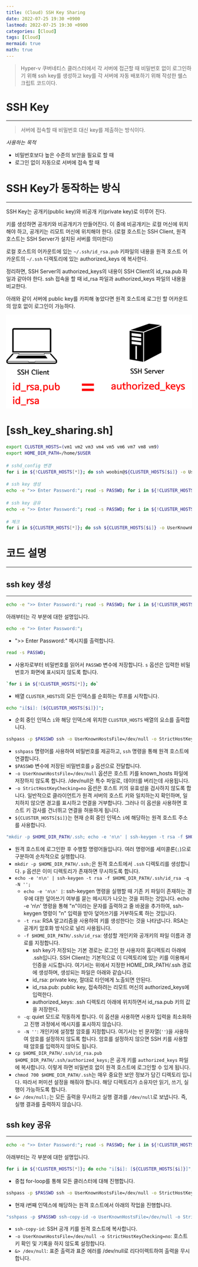 ```yaml
---
title: (Cloud) SSH Key Sharing
date: 2022-07-25 19:30 +0900
lastmod: 2022-07-25 19:30 +0900
categories: [Cloud]
tags: [Cloud]
mermaid: true
math: true
---
```


> Hyper-v 쿠버네티스 클러스터에서 각 서버에 접근할 때 비밀번호 없이 로그인하기 위해 ssh key를 생성하고 key를 각 서버에 자동 배포하기 위해 작성한 쉘스크립트 코드이다.
> 

# SSH Key
---

> 서버에 접속할 때 비밀번호 대신 key를 제출하는 방식이다.
> 

*사용하는 목적*

- 비밀번호보다 높은 수준의 보안을 필요로 할 때
- 로그인 없이 자동으로 서버에 접속 할 때

# SSH Key가 동작하는 방식
---

SSH Key는 공개키(public key)와 비공개 키(private key)로 이루어 진다.

키를 생성하면 공개키와 비공개키가 만들어진다. 이 중에 비공개키는 로컬 머신에 위치해야 하고, 공개키는 리모트 머신에 위치해야 한다. (로컬 호스트는 SSH Client, 원격 호스트는 SSH Server가 설치된 서버를 의미한다)

로컬 호스트의 어카운트에 있는 `~/.ssh/id_rsa.pub` 키파일의 내용을 원격 호스트 어카운트의 `~/.ssh` 디렉토리에 있는 authorized_keys 에 복사한다. 

정리하면, SSH Server의 authorized_keys의 내용이 SSH Client의 id_rsa.pub 파일과 같아야 한다. ssh 접속을 할 때 id_rsa 파일과 authorized_keys 파일의 내용을 비교한다.

아래와 같이 서버에 public key를 카피해 놓았다면 원격 호스트에 로그인 할 어카운트의 암호 없이 로그인이 가능하다.

![Untitled](/assets/img/2022-07-25-cloud2207025/Untitled.png)


# [ssh_key_sharing.sh]

```bash
export CLUSTER_HOSTS=(vm1 vm2 vm3 vm4 vm5 vm6 vm7 vm8 vm9)
export HOME_DIR_PATH=/home/$USER

# sshd_config 변경
for i in ${!CLUSTER_HOSTS[*]}; do ssh woobin@${CLUSTER_HOSTS[$i]} -o UserKnownHostsFile=/dev/null -o StrictHostKeyChecking=no "sudo dnf install -y sshpass && sudo sed -i -e 's/PasswordAuthentication no/PasswordAuthentication yes/g' /etc/ssh/sshd_config && sudo systemctl restart sshd" &> /dev/null; done

# ssh key 생성
echo -e ">> Enter Password:"; read -s PASSWD; for i in ${!CLUSTER_HOSTS[*]}; do echo "i[$i]: [${CLUSTER_HOSTS[$i]}]"; sshpass -p $PASSWD ssh -o UserKnownHostsFile=/dev/null -o StrictHostKeyChecking=no woobin@${CLUSTER_HOSTS[$i]} "mkdir -p $HOME_DIR_PATH/.ssh; echo -e 'n\n' | ssh-keygen -t rsa -f $HOME_DIR_PATH/.ssh/id_rsa -q -N ''; cp $HOME_DIR_PATH/.ssh/id_rsa.pub $HOME_DIR_PATH/.ssh/authorized_keys; chmod 700 $HOME_DIR_PATH/.ssh" &> /dev/null; done

# ssh key 공유
echo -e ">> Enter Password:"; read -s PASSWD; for i in ${!CLUSTER_HOSTS[*]}; do echo "i[$i]: [${CLUSTER_HOSTS[$i]}]"; for j in ${!CLUSTER_HOSTS[*]}; do echo "j[$j]: [${CLUSTER_HOSTS[$i]}] -> [${CLUSTER_HOSTS[$j]}]"; sshpass -p $PASSWD ssh -o UserKnownHostsFile=/dev/null -o StrictHostKeyChecking=no woobin@${CLUSTER_HOSTS[$i]} "sshpass -p $PASSWD ssh-copy-id -o UserKnownHostsFile=/dev/null -o StrictHostKeyChecking=no woobin@${CLUSTER_HOSTS[$j]} &> /dev/null" &> /dev/null; done; done

# 체크
for i in ${CLUSTER_HOSTS[*]}; do ssh ${CLUSTER_HOSTS[$i]} -o UserKnownHostsFile=/dev/null -o StrictHostKeyChecking=no "ls -al .ssh"; done
```

# 코드 설명
---
## ssh key 생성
---
```bash
echo -e ">> Enter Password:"; read -s PASSWD; for i in ${!CLUSTER_HOSTS[*]}; do echo "i[$i]: [${CLUSTER_HOSTS[$i]}]"; sshpass -p $PASSWD ssh -o UserKnownHostsFile=/dev/null -o StrictHostKeyChecking=no woobin@${CLUSTER_HOSTS[$i]} "mkdir -p $HOME_DIR_PATH/.ssh; echo -e 'n\n' | ssh-keygen -t rsa -f $HOME_DIR_PATH/.ssh/id_rsa -q -N ''; cp $HOME_DIR_PATH/.ssh/id_rsa.pub $HOME_DIR_PATH/.ssh/authorized_keys; chmod 700 $HOME_DIR_PATH/.ssh" &> /dev/null; done
```
아래부터는 각 부분에 대한 설명입니다.

```bash
echo -e ">> Enter Password:";
```
- ">> Enter Password:" 메시지를 출력합니다.

```bash
read -s PASSWD;
```
- 사용자로부터 비밀번호를 읽어서 `PASSWD` 변수에 저장합니다. `s` 옵션은 입력한 비밀번호가 화면에 표시되지 않도록 합니다.

```bash
`for i in ${!CLUSTER_HOSTS[*]}; do`
```
- 배열 `CLUSTER_HOSTS`의 모든 인덱스를 순회하는 루프를 시작합니다.

```bash
echo "i[$i]: [${CLUSTER_HOSTS[$i]}]";
```
- 순회 중인 인덱스 `i`와 해당 인덱스에 위치한 `CLUSTER_HOSTS` 배열의 요소를 출력합니다.

```bash
sshpass -p $PASSWD ssh -o UserKnownHostsFile=/dev/null -o StrictHostKeyChecking=no ${CLUSTER_HOSTS[$i]}
```
- `sshpass` 명령어를 사용하여 비밀번호를 제공하고, `ssh` 명령을 통해 원격 호스트에 연결합니다.
- `$PASSWD` 변수에 저장된 비밀번호를 `p` 옵션으로 전달합니다.
- `-o UserKnownHostsFile=/dev/null` 옵션은 호스트 키를 known_hosts 파일에 저장하지 않도록 합니다. /dev/null은 특수 파일로, 데이터를 버리는데 사용됩니다.
- `-o StrictHostKeyChecking=no` 옵션은 호스트 키의 유효성을 검사하지 않도록 합니다. 일반적으로 클라이언트가 원격 서버의 호스트 키와 일치하는지 확인하며, 일치하지 않으면 경고를 표시하고 연결을 거부합니다. 그러나 이 옵션을 사용하면 호스트 키 검사를 건너뛰고 연결을 허용하게 됩니다.
- `${CLUSTER_HOSTS[$i]}`는 현재 순회 중인 인덱스 `i`에 해당하는 원격 호스트 주소를 사용합니다.

```bash
"mkdir -p $HOME_DIR_PATH/.ssh; echo -e 'n\n' | ssh-keygen -t rsa -f $HOME_DIR_PATH/.ssh/id_rsa -q -N ''; cp $HOME_DIR_PATH/.ssh/id_rsa.pub $HOME_DIR_PATH/.ssh/authorized_keys; chmod 700 $HOME_DIR_PATH/.ssh" &> /dev/null;
```
- 원격 호스트에 로그인한 후 수행할 명령어들입니다. 여러 명령어를 세미콜론(`;`)으로 구분하여 순차적으로 실행합니다.
- `mkdir -p $HOME_DIR_PATH/.ssh;`은 원격 호스트에서 `.ssh` 디렉토리를 생성합니다. `p` 옵션은 이미 디렉토리가 존재하면 무시하도록 합니다.
- `echo -e 'n\n' | ssh-keygen -t rsa -f $HOME_DIR_PATH/.ssh/id_rsa -q -N '';`
    - `echo -e 'n\n' |`: ssh-keygen 명령을 실행할 때 기존 키 파일이 존재하는 경우에 대한 덮어쓰기 여부를 묻는 메시지가 나오는 것을 피하는 것입니다. echo -e 'n\n' 명령을 통해 "n"이라는 문자를 출력하고 줄 바꿈을 추가하여, ssh-keygen 명령이 "n" 입력을 받아 덮어쓰기를 거부하도록 하는 것입니다.
    - `-t rsa`: RSA 알고리즘을 사용하여 키를 생성한다는 것을 나타냅니다. RSA는 공개키 암호화 방식으로 널리 사용됩니다.
    - `-f $HOME_DIR_PATH/.ssh/id_rsa`: 생성할 개인키와 공개키의 파일 이름과 경로를 지정합니다. 
        - ssh key가 저장되는 기본 경로는 로그인 한 사용자의 홈디렉토리 아래에 .ssh입니다. SSH Client는 기본적으로 이 디렉토리에 있는 키를 이용해서 인증을 시도합니다. 여기서는 위에서 지정한 HOME_DIR_PATH/.ssh 경로에 생성하며, 생성되는 파일은 아래와 같습니다.
        - id_rsa: private key, 절대로 타인에게 노출되면 안된다.
        - id_rsa.pub: public key, 접속하려는 리모트 머신의 authorized_keys에 입력한다.
        - authorized_keys: .ssh 디렉토리 아래에 위치하면서 id_rsa.pub 키의 값을 저장한다.
    - `-q`: quiet 모드로 작동하게 합니다. 이 옵션을 사용하면 사용자 입력을 최소화하고 진행 과정에서 메시지를 표시하지 않습니다.
    - `-N ''`: 개인키에 설정할 암호를 지정합니다. 여기서는 빈 문자열(`''`)을 사용하여 암호를 설정하지 않도록 합니다. 암호를 설정하지 않으면 SSH 키를 사용할 때 암호를 입력하지 않아도 됩니다.
- `cp $HOME_DIR_PATH/.ssh/id_rsa.pub $HOME_DIR_PATH/.ssh/authorized_keys;`은 공개 키를 `authorized_keys` 파일에 복사합니다. 이렇게 하면 비밀번호 없이 원격 호스트에 로그인할 수 있게 됩니다.
- `chmod 700 $HOME_DIR_PATH/.ssh`는 매우 중요한 보안 정보가 담긴 디렉토리 입니다. 따라서 퍼미션 설정을 해줘야 합니다. 해당 디렉토리가 소유자만 읽기, 쓰기, 실행이 가능하도록 합니다.
- `&> /dev/null;`는 모든 출력을 무시하고 실행 결과를 `/dev/null`로 보냅니다. 즉, 실행 결과를 출력하지 않습니다.

## ssh key 공유
---
```bash
echo -e ">> Enter Password:"; read -s PASSWD; for i in ${!CLUSTER_HOSTS[*]}; do echo "i[$i]: [${CLUSTER_HOSTS[$i]}]"; for j in ${!CLUSTER_HOSTS[*]}; do echo "j[$j]: [${CLUSTER_HOSTS[$i]}] -> [${CLUSTER_HOSTS[$j]}]"; sshpass -p $PASSWD ssh -o UserKnownHostsFile=/dev/null -o StrictHostKeyChecking=no woobin@${CLUSTER_HOSTS[$i]} "sshpass -p $PASSWD ssh-copy-id -o UserKnownHostsFile=/dev/null -o StrictHostKeyChecking=no woobin@${CLUSTER_HOSTS[$j]} &> /dev/null" &> /dev/null; done; done
```
아래부터는 각 부분에 대한 설명입니다.

```bash
for i in ${!CLUSTER_HOSTS[*]}; do echo "i[$i]: [${CLUSTER_HOSTS[$i]}]"; for j in ${!CLUSTER_HOSTS[*]}; do echo "-- j[$j]: [${CLUSTER_HOSTS[$i]}] -> [${CLUSTER_HOSTS[$j]}]"; 
```
- 중첩 for-loop를 통해 모든 클러스터에 대해 진행합니다.

```bash
sshpass -p $PASSWD ssh -o UserKnownHostsFile=/dev/null -o StrictHostKeyChecking=no ${CLUSTER_HOSTS[$i]} 
```
- 현재 i번째 인덱스에 해당하는 원격 호스트에서 아래의 작업을 진행합니다.

```bash
"sshpass -p $PASSWD ssh-copy-id -o UserKnownHostsFile=/dev/null -o StrictHostKeyChecking=no ${CLUSTER_HOSTS[$j]} &> /dev/null" &> /dev/null;
```
- `ssh-copy-id`: SSH 공개 키를 원격 호스트에 복사합니다.
- `-o UserKnownHostsFile=/dev/null -o StrictHostKeyChecking=no`: 호스트 키 확인 및 기록을 하지 않도록 설정합니다.
- `&> /dev/null`: 표준 출력과 표준 에러를 /dev/null로 리다이렉트하여 출력을 무시합니다.